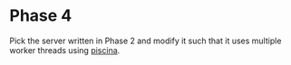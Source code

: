 # Phase 4

Pick the server written in Phase 2 and modify it such that it uses multiple worker threads using [piscina](https://www.npmjs.com/package/piscina).
